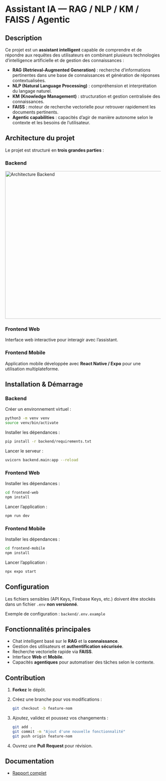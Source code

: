 # Assistant IA — RAG / NLP / KM / FAISS / Agentic

## Description

Ce projet est un **assistant intelligent** capable de comprendre et de répondre aux requêtes des utilisateurs en combinant plusieurs technologies d’intelligence artificielle et de gestion des connaissances :

- **RAG (Retrieval-Augmented Generation)** : recherche d’informations pertinentes dans une base de connaissances et génération de réponses contextualisées.  
- **NLP (Natural Language Processing)** : compréhension et interprétation du langage naturel.  
- **KM (Knowledge Management)** : structuration et gestion centralisée des connaissances.  
- **FAISS** : moteur de recherche vectorielle pour retrouver rapidement les documents pertinents.  
- **Agentic capabilities** : capacités d’agir de manière autonome selon le contexte et les besoins de l’utilisateur.


## Architecture du projet

Le projet est structuré en **trois grandes parties** :

### Backend
<img width="569" height="477" alt="Architecture Backend" src="https://github.com/user-attachments/assets/9ea2077d-cdd5-4b0a-ae4c-595990f625b7" />

### Frontend Web
Interface web interactive pour interagir avec l’assistant.

### Frontend Mobile
Application mobile développée avec **React Native / Expo** pour une utilisation multiplateforme.

## Installation & Démarrage

### Backend

Créer un environnement virtuel :
```bash
python3 -m venv venv
source venv/bin/activate
````

Installer les dépendances :

```bash
pip install -r backend/requirements.txt
```

Lancer le serveur :

```bash
uvicorn backend.main:app --reload
```

### Frontend Web

Installer les dépendances :

```bash
cd frontend-web
npm install
```

Lancer l’application :

```bash
npm run dev
```

### Frontend Mobile

Installer les dépendances :

```bash
cd frontend-mobile
npm install
```

Lancer l’application :

```bash
npx expo start
```

## Configuration

Les fichiers sensibles (API Keys, Firebase Keys, etc.) doivent être stockés dans un fichier `.env` **non versionné**.

Exemple de configuration :
`backend/.env.example`

## Fonctionnalités principales

* Chat intelligent basé sur le **RAG** et la **connaissance**.
* Gestion des utilisateurs et **authentification sécurisée**.
* Recherche vectorielle rapide via **FAISS**.
* Interface **Web** et **Mobile**.
* Capacités **agentiques** pour automatiser des tâches selon le contexte.

## Contribution

1. **Forkez** le dépôt.
2. Créez une branche pour vos modifications :

   ```bash
   git checkout -b feature-nom
   ```
3. Ajoutez, validez et poussez vos changements :

   ```bash
   git add .
   git commit -m "Ajout d'une nouvelle fonctionnalité"
   git push origin feature-nom
   ```
4. Ouvrez une **Pull Request** pour révision.

## Documentation

- [Rapport complet](https://github.com/user-attachments/files/23148583/rapport.docx)

